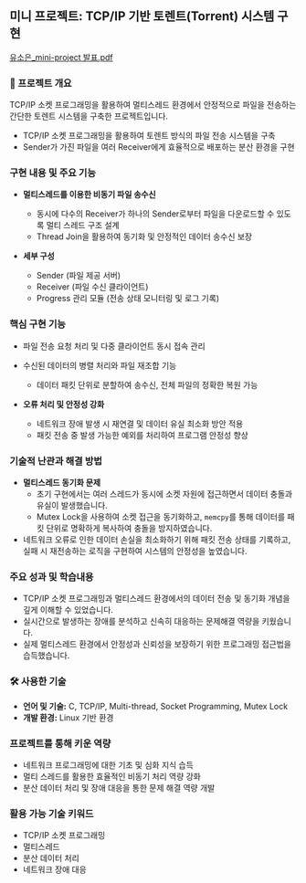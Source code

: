 ## 미니 프로젝트: TCP/IP 기반 토렌트(Torrent) 시스템 구현
[유소은_mini-project 발표.pdf](https://github.com/user-attachments/files/19194658/_mini-project.pdf)

### 🚩 프로젝트 개요
TCP/IP 소켓 프로그래밍을 활용하여 멀티스레드 환경에서 안정적으로 파일을 전송하는 간단한 토렌트 시스템을 구축한 프로젝트입니다.
- TCP/IP 소켓 프로그래밍을 활용하여 토렌트 방식의 파일 전송 시스템을 구축
- Sender가 가진 파일을 여러 Receiver에게 효율적으로 배포하는 분산 환경을 구현

### 구현 내용 및 주요 기능
- **멀티스레드를 이용한 비동기 파일 송수신**
  - 동시에 다수의 Receiver가 하나의 Sender로부터 파일을 다운로드할 수 있도록 멀티 스레드 구조 설계
  - Thread Join을 활용하여 동기화 및 안정적인 데이터 송수신 보장

- **세부 구성**
  - Sender (파일 제공 서버)
  - Receiver (파일 수신 클라이언트)
  - Progress 관리 모듈 (전송 상태 모니터링 및 로그 기록)

### 핵심 구현 기능
- 파일 전송 요청 처리 및 다중 클라이언트 동시 접속 관리
- 수신된 데이터의 병렬 처리와 파일 재조합 기능
  - 데이터 패킷 단위로 분할하여 송수신, 전체 파일의 정확한 복원 가능

- **오류 처리 및 안정성 강화**
  - 네트워크 장애 발생 시 재연결 및 데이터 유실 최소화 방안 적용
  - 패킷 전송 중 발생 가능한 예외를 처리하여 프로그램 안정성 향상

### 기술적 난관과 해결 방법
- **멀티스레드 동기화 문제**
  - 초기 구현에서는 여러 스레드가 동시에 소켓 자원에 접근하면서 데이터 충돌과 유실이 발생했습니다.
  - Mutex Lock을 사용하여 소켓 접근을 동기화하고, `memcpy`를 통해 데이터를 패킷 단위로 명확하게 복사하여 충돌을 방지하였습니다.
- 네트워크 오류로 인한 데이터 손실을 최소화하기 위해 패킷 전송 상태를 기록하고, 실패 시 재전송하는 로직을 구현하여 시스템의 안정성을 높였습니다.

### 주요 성과 및 학습내용
- TCP/IP 소켓 프로그래밍과 멀티스레드 환경에서의 데이터 전송 및 동기화 개념을 깊게 이해할 수 있었습니다.
- 실시간으로 발생하는 장애를 분석하고 신속히 대응하는 문제해결 역량을 키웠습니다.
- 실제 멀티스레드 환경에서 안정성과 신뢰성을 보장하기 위한 프로그래밍 접근법을 습득했습니다.

### 🛠️ 사용한 기술
- **언어 및 기술:** C, TCP/IP, Multi-thread, Socket Programming, Mutex Lock
- **개발 환경:** Linux 기반 환경

### 프로젝트를 통해 키운 역량
- 네트워크 프로그래밍에 대한 기초 및 심화 지식 습득
- 멀티 스레드를 활용한 효율적인 비동기 처리 역량 강화
- 분산 데이터 처리 및 장애 대응을 통한 문제 해결 역량 개발

### 활용 가능 기술 키워드
- TCP/IP 소켓 프로그래밍
- 멀티스레드
- 분산 데이터 처리
- 네트워크 장애 대응
